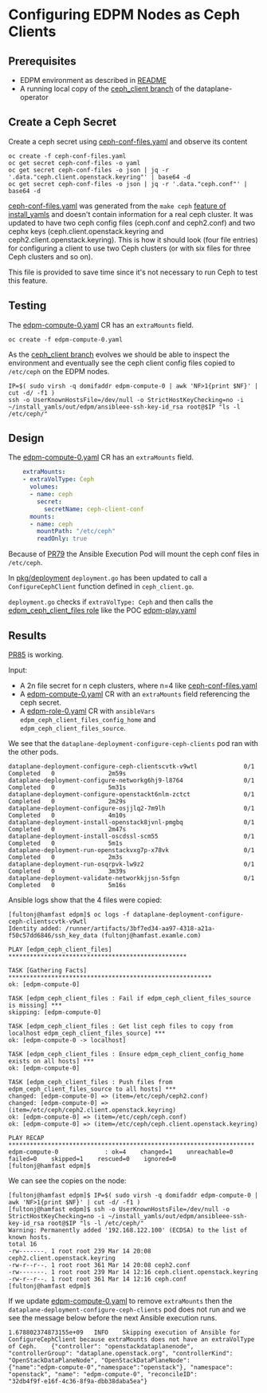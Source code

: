 # Configuring EDPM Nodes as Ceph Clients

## Prerequisites

- EDPM environment as described in [README](README.md)
- A running local copy of the [ceph_client branch](https://github.com/fultonj/dataplane-operator/tree/ceph_client) of the dataplane-operator

## Create a Ceph Secret

Create a ceph secret using
[ceph-conf-files.yaml](ceph-conf-files.yaml)
and observe its content
```
oc create -f ceph-conf-files.yaml
oc get secret ceph-conf-files -o yaml
oc get secret ceph-conf-files -o json | jq -r '.data."ceph.client.openstack.keyring"' | base64 -d
oc get secret ceph-conf-files -o json | jq -r '.data."ceph.conf"' | base64 -d
```
[ceph-conf-files.yaml](ceph-conf-files.yaml) was generated from the `make ceph`
[feature of install_yamls](https://github.com/openstack-k8s-operators/install_yamls/commit/6004b88ccaaff7751ed71115ba0093a997a1762)
and doesn't contain information for a real ceph cluster. It was
updated to have two ceph config files (ceph.conf and ceph2.conf) and
two cephx keys (ceph.client.openstack.keyring and
ceph2.client.openstack.keyring). This is how it should look (four file
entries) for configuring a client to use two Ceph clusters (or with
six files for three Ceph clusters and so on).

This file is provided to save time since it's not necessary to run
Ceph to test this feature.

## Testing

The [edpm-compute-0.yaml](edpm-compute-0.yaml) CR has an `extraMounts` field.

```
oc create -f edpm-compute-0.yaml
```

As the
[ceph_client branch](https://github.com/fultonj/dataplane-operator/tree/ceph_client)
evolves we should be able to inspect the environment and eventually
see the ceph client config files copied to `/etc/ceph` on the EDPM nodes.
```
IP=$( sudo virsh -q domifaddr edpm-compute-0 | awk 'NF>1{print $NF}' | cut -d/ -f1 )
ssh -o UserKnownHostsFile=/dev/null -o StrictHostKeyChecking=no -i ~/install_yamls/out/edpm/ansibleee-ssh-key-id_rsa root@$IP "ls -l /etc/ceph/"
```

## Design

The [edpm-compute-0.yaml](edpm-compute-0.yaml) CR has an `extraMounts` field.
```yaml
    extraMounts:
    - extraVolType: Ceph
      volumes:
      - name: ceph
        secret:
          secretName: ceph-client-conf
      mounts:
      - name: ceph
        mountPath: "/etc/ceph"
        readOnly: true
```
Because of
[PR79](https://github.com/openstack-k8s-operators/dataplane-operator/pull/79)
the Ansible Execution Pod will mount the ceph conf files in `/etc/ceph`.

In
[pkg/deployment](https://github.com/openstack-k8s-operators/dataplane-operator/tree/main/pkg/deployment)
`deployment.go` has been updated to call a `ConfigureCephClient`
function defined in `ceph_client.go`.

`deployment.go` checks if `extraVolType: Ceph` and then calls the
[edpm_ceph_client_files role](https://github.com/openstack-k8s-operators/edpm-ansible/tree/main/edpm_ansible/roles/edpm_ceph_client_files)
like the POC [edpm-play.yaml](../crc/cr/edpm-play.yaml)

## Results

[PR85](https://github.com/openstack-k8s-operators/dataplane-operator/pull/85) is working.

Input:
- A 2n file secret for n ceph clusters, where n=4
  like [ceph-conf-files.yaml](ceph-conf-files.yaml)
- A [edpm-compute-0.yaml](edpm-compute-0.yaml) CR with an
  `extraMounts` field referencing the ceph secret.
- A [edpm-role-0.yaml](edpm-role-0.yaml) CR with `ansibleVars` 
  `edpm_ceph_client_files_config_home` and
  `edpm_ceph_client_files_source`.

We see that the `dataplane-deployment-configure-ceph-clients` pod ran
with the other pods.

```
dataplane-deployment-configure-ceph-clientscvtk-v9wtl             0/1     Completed   0               2m59s
dataplane-deployment-configure-networkg6hj9-l8764                 0/1     Completed   0               5m31s
dataplane-deployment-configure-openstackt6nlm-zctct               0/1     Completed   0               2m29s
dataplane-deployment-configure-osjjlq2-7m9lh                      0/1     Completed   0               4m10s
dataplane-deployment-install-openstack8jvnl-pmgbq                 0/1     Completed   0               2m47s
dataplane-deployment-install-oscdssl-scm55                        0/1     Completed   0               5m1s
dataplane-deployment-run-openstackvxg7p-x78vk                     0/1     Completed   0               2m3s
dataplane-deployment-run-osqrpvk-lw9z2                            0/1     Completed   0               3m39s
dataplane-deployment-validate-networkkjjsn-5sfgn                  0/1     Completed   0               5m16s
```
Ansible logs show that the 4 files were copied:
```
[fultonj@hamfast edpm]$ oc logs -f dataplane-deployment-configure-ceph-clientscvtk-v9wtl
Identity added: /runner/artifacts/3bf7ed34-aa97-4318-a21a-f50c57dd6846/ssh_key_data (fultonj@hamfast.examle.com)

PLAY [edpm_ceph_client_files] **************************************************

TASK [Gathering Facts] *********************************************************
ok: [edpm-compute-0]

TASK [edpm_ceph_client_files : Fail if edpm_ceph_client_files_source is missing] ***
skipping: [edpm-compute-0]

TASK [edpm_ceph_client_files : Get list ceph files to copy from localhost edpm_ceph_client_files_source] ***
ok: [edpm-compute-0 -> localhost]

TASK [edpm_ceph_client_files : Ensure edpm_ceph_client_config_home exists on all hosts] ***
ok: [edpm-compute-0]

TASK [edpm_ceph_client_files : Push files from edpm_ceph_client_files_source to all hosts] ***
changed: [edpm-compute-0] => (item=/etc/ceph/ceph2.conf)
changed: [edpm-compute-0] => (item=/etc/ceph/ceph2.client.openstack.keyring)
ok: [edpm-compute-0] => (item=/etc/ceph/ceph.conf)
ok: [edpm-compute-0] => (item=/etc/ceph/ceph.client.openstack.keyring)

PLAY RECAP *********************************************************************
edpm-compute-0             : ok=4    changed=1    unreachable=0    failed=0    skipped=1    rescued=0    ignored=0
[fultonj@hamfast edpm]$
```
We can see the copies on the node:
```
[fultonj@hamfast edpm]$ IP=$( sudo virsh -q domifaddr edpm-compute-0 | awk 'NF>1{print $NF}' | cut -d/ -f1 )
[fultonj@hamfast edpm]$ ssh -o UserKnownHostsFile=/dev/null -o StrictHostKeyChecking=no -i ~/install_yamls/out/edpm/ansibleee-ssh-key-id_rsa root@$IP "ls -l /etc/ceph/"
Warning: Permanently added '192.168.122.100' (ECDSA) to the list of known hosts.
total 16
-rw-------. 1 root root 239 Mar 14 20:08 ceph2.client.openstack.keyring
-rw-r--r--. 1 root root 361 Mar 14 20:08 ceph2.conf
-rw-------. 1 root root 239 Mar 14 12:16 ceph.client.openstack.keyring
-rw-r--r--. 1 root root 361 Mar 14 12:16 ceph.conf
[fultonj@hamfast edpm]$
```

If we update [edpm-compute-0.yaml](edpm-compute-0.yaml) to remove
`extraMounts` then the `dataplane-deployment-configure-ceph-clients`
pod does not run and we see the message below before the next Ansible
execution runs.

```
1.678802374873155e+09	INFO	Skipping execution of Ansible for
ConfigureCephClient because extraMounts does not have an extraVolType
of Ceph.	{"controller": "openstackdataplanenode",
"controllerGroup": "dataplane.openstack.org", "controllerKind":
"OpenStackDataPlaneNode", "OpenStackDataPlaneNode":
{"name":"edpm-compute-0","namespace":"openstack"}, "namespace":
"openstack", "name": "edpm-compute-0", "reconcileID":
"32db4f9f-e16f-4c36-8f9a-dbb38daba5ea"}
```
